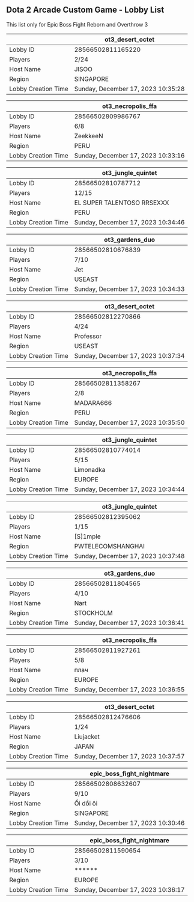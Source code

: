 ## Dota 2 Arcade Custom Game - Lobby List

This list only for Epic Boss Fight Reborn and Overthrow 3

|  | ot3_desert_octet |
| ------ | ------ |
| Lobby ID | 28566502811165220 |
| Players | 2/24 |
| Host Name | JISOO |
| Region | SINGAPORE |
| Lobby Creation Time | Sunday, December 17, 2023 10:35:28 |


|  | ot3_necropolis_ffa |
| ------ | ------ |
| Lobby ID | 28566502809986767 |
| Players | 6/8 |
| Host Name | ZeekkeeN |
| Region | PERU |
| Lobby Creation Time | Sunday, December 17, 2023 10:33:16 |


|  | ot3_jungle_quintet |
| ------ | ------ |
| Lobby ID | 28566502810787712 |
| Players | 12/15 |
| Host Name | EL SUPER TALENTOSO RRSEXXX |
| Region | PERU |
| Lobby Creation Time | Sunday, December 17, 2023 10:34:46 |


|  | ot3_gardens_duo |
| ------ | ------ |
| Lobby ID | 28566502810676839 |
| Players | 7/10 |
| Host Name | Jet |
| Region | USEAST |
| Lobby Creation Time | Sunday, December 17, 2023 10:34:33 |


|  | ot3_desert_octet |
| ------ | ------ |
| Lobby ID | 28566502812270866 |
| Players | 4/24 |
| Host Name | Professor |
| Region | USEAST |
| Lobby Creation Time | Sunday, December 17, 2023 10:37:34 |


|  | ot3_necropolis_ffa |
| ------ | ------ |
| Lobby ID | 28566502811358267 |
| Players | 2/8 |
| Host Name | MADARA666 |
| Region | PERU |
| Lobby Creation Time | Sunday, December 17, 2023 10:35:50 |


|  | ot3_jungle_quintet |
| ------ | ------ |
| Lobby ID | 28566502810774014 |
| Players | 5/15 |
| Host Name | Limonadka |
| Region | EUROPE |
| Lobby Creation Time | Sunday, December 17, 2023 10:34:44 |


|  | ot3_jungle_quintet |
| ------ | ------ |
| Lobby ID | 28566502812395062 |
| Players | 1/15 |
| Host Name | [S]1mple |
| Region | PWTELECOMSHANGHAI |
| Lobby Creation Time | Sunday, December 17, 2023 10:37:48 |


|  | ot3_gardens_duo |
| ------ | ------ |
| Lobby ID | 28566502811804565 |
| Players | 4/10 |
| Host Name | Nart |
| Region | STOCKHOLM |
| Lobby Creation Time | Sunday, December 17, 2023 10:36:41 |


|  | ot3_necropolis_ffa |
| ------ | ------ |
| Lobby ID | 28566502811927261 |
| Players | 5/8 |
| Host Name | плач |
| Region | EUROPE |
| Lobby Creation Time | Sunday, December 17, 2023 10:36:55 |


|  | ot3_desert_octet |
| ------ | ------ |
| Lobby ID | 28566502812476606 |
| Players | 1/24 |
| Host Name | Liujacket |
| Region | JAPAN |
| Lobby Creation Time | Sunday, December 17, 2023 10:37:57 |


|  | epic_boss_fight_nightmare |
| ------ | ------ |
| Lobby ID | 28566502808632607 |
| Players | 9/10 |
| Host Name | Ối dồi ôi |
| Region | SINGAPORE |
| Lobby Creation Time | Sunday, December 17, 2023 10:30:46 |


|  | epic_boss_fight_nightmare |
| ------ | ------ |
| Lobby ID | 28566502811590654 |
| Players | 3/10 |
| Host Name | ****** |
| Region | EUROPE |
| Lobby Creation Time | Sunday, December 17, 2023 10:36:17 |


